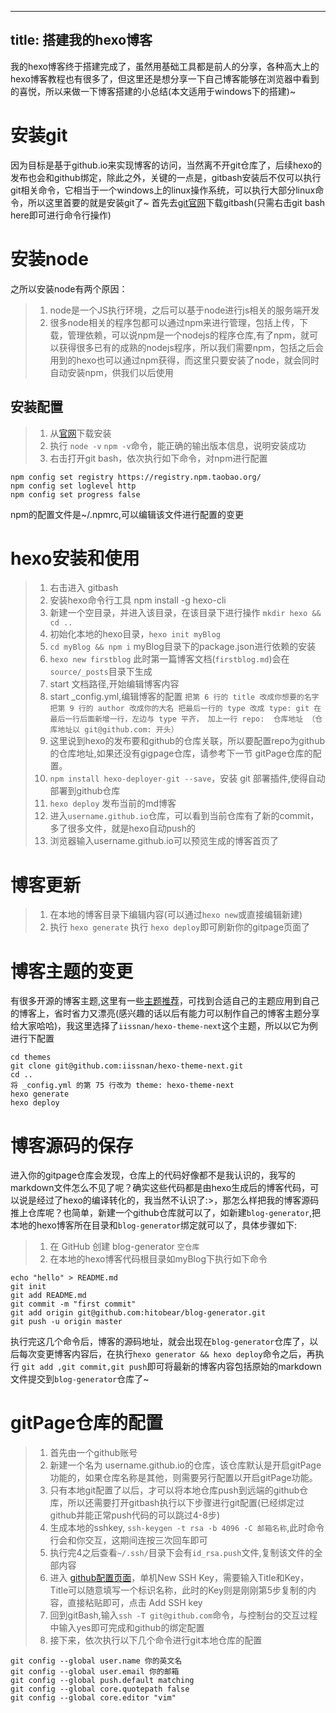 
---
title: 搭建我的hexo博客
---


我的hexo博客终于搭建完成了，虽然用基础工具都是前人的分享，各种高大上的hexo博客教程也有很多了，但这里还是想分享一下自己博客能够在浏览器中看到的喜悦，所以来做一下博客搭建的小总结(本文适用于windows下的搭建)~

# 安装git

因为目标是基于github.io来实现博客的访问，当然离不开git仓库了，后续hexo的发布也会和github绑定，除此之外，关键的一点是，gitbash安装后不仅可以执行git相关命令，它相当于一个windows上的linux操作系统，可以执行大部分linux命令，所以这里首要的就是安装git了~
首先去[git官网](https://git-scm.com/)下载gitbash(只需右击git bash here即可进行命令行操作)

# 安装node

之所以安装node有两个原因：
> 1. node是一个JS执行环境，之后可以基于node进行js相关的服务端开发
> 2. 很多node相关的程序包都可以通过npm来进行管理，包括上传，下载，管理依赖，可以说npm是一个nodejs的程序仓库,有了npm，就可以获得很多已有的成熟的nodejs程序，所以我们需要npm，包括之后会用到的hexo也可以通过npm获得，而这里只要安装了node，就会同时自动安装npm，供我们以后使用

## 安装配置

> 1. 从[官网](https://nodejs.org/en/)下载安装
> 2. 执行 `node -v` `npm -v`命令，能正确的输出版本信息，说明安装成功 
> 3. 右击打开git bash，依次执行如下命令，对npm进行配置
```
npm config set registry https://registry.npm.taobao.org/
npm config set loglevel http
npm config set progress false
```
npm的配置文件是~/.npmrc,可以编辑该文件进行配置的变更

# hexo安装和使用

> 1. 右击进入 gitbash
> 2. 安装hexo命令行工具 npm install -g hexo-cli
> 3. 新建一个空目录，并进入该目录，在该目录下进行操作 `mkdir hexo && cd ..`
> 4. 初始化本地的hexo目录，`hexo init myBlog`
> 5. `cd myBlog && npm i` myBlog目录下的package.json进行依赖的安装
> 6. `hexo new firstblog` 此时第一篇博客文档(`firstblog.md`)会在`source/_posts`目录下生成
> 7. start 文档路径,开始编辑博客内容
> 8. start _config.yml,编辑博客的配置
`把第 6 行的 title 改成你想要的名字
把第 9 行的 author 改成你的大名
把最后一行的 type 改成 type: git
在最后一行后面新增一行，左边与 type 平齐，
加上一行 repo:  仓库地址 （仓库地址以 git@github.com: 开头）`
> 9. 这里说到hexo的发布要和github的仓库关联，所以要配置repo为github的仓库地址,如果还没有gigpage仓库，请参考下一节 gitPage仓库的配置。
> 10. `npm install hexo-deployer-git --save`，安装 git 部署插件,使得自动部署到github仓库
> 11. `hexo deploy` 发布当前的md博客
> 12. 进入`username.github.io`仓库，可以看到当前仓库有了新的commit，多了很多文件，就是hexo自动push的
> 12. 浏览器输入username.github.io可以预览生成的博客首页了

# 博客更新
> 1. 在本地的博客目录下编辑内容(可以通过`hexo new`或直接编辑新建)
> 2. 执行 `hexo generate`
> 执行 `hexo deploy`即可刷新你的gitpage页面了

# 博客主题的变更

有很多开源的博客主题,这里有一些[主题推荐](https://www.zhihu.com/question/24422335)，可找到合适自己的主题应用到自己的博客上，省时省力又漂亮(感兴趣的话以后有能力可以制作自己的博客主题分享给大家哈哈)，我这里选择了`iissnan/hexo-theme-next`这个主题，所以以它为例进行下配置
```
cd themes
git clone git@github.com:iissnan/hexo-theme-next.git
cd ..
将 _config.yml 的第 75 行改为 theme: hexo-theme-next
hexo generate
hexo deploy
```

# 博客源码的保存

进入你的gitpage仓库会发现，仓库上的代码好像都不是我认识的，我写的markdown文件怎么不见了呢？确实这些代码都是由hexo生成后的博客代码，可以说是经过了hexo的编译转化的，我当然不认识了:>，那怎么样把我的博客源码推上仓库呢？也简单，新建一个github仓库就可以了，如新建`blog-generator`,把本地的hexo博客所在目录和`blog-generator`绑定就可以了，具体步骤如下:
> 1. 在 GitHub 创建 blog-generator `空仓库`
> 2. 在本地的hexo博客代码根目录如myBlog下执行如下命令
```
echo "hello" > README.md
git init
git add README.md
git commit -m "first commit"
git add origin git@github.com:hitobear/blog-generator.git
git push -u origin master
```
执行完这几个命令后，博客的源码地址，就会出现在`blog-generator`仓库了，以后每次变更博客内容后，在执行`hexo generator && hexo deploy`命令之后，再执行 `git add ,git commit,git push`即可将最新的博客内容包括原始的markdown文件提交到`blog-generator`仓库了~

# gitPage仓库的配置

> 1. 首先由一个github账号
> 2. 新建一个名为 username.github.io的仓库，该仓库默认是开启gitPage功能的，如果仓库名称是其他，则需要另行配置以开启gitPage功能。
> 3. 只有本地git配置了以后，才可以将本地仓库push到远端的github仓库，所以还需要打开gitbash执行以下步骤进行git配置(已经绑定过github并能正常push代码的可以跳过4-8步)
> 4. 生成本地的sshkey, `ssh-keygen -t rsa -b 4096 -C 邮箱名称`,此时命令行会和你交互，这期间连按三次回车即可
> 5. 执行完4之后查看`~/.ssh/`目录下会有`id_rsa.push`文件,复制该文件的全部内容
> 6. 进入 [github配置页面](https://github.com/settings/keys)，单机New SSH Key，需要输入Title和Key，Title可以随意填写一个标识名称，此时的Key则是刚刚第5步复制的内容，直接粘贴即可，点击 Add SSH key
> 7. 回到gitBash,输入`ssh -T git@github.com`命令，与控制台的交互过程中输入yes即可完成和github的绑定配置
> 8. 接下来，依次执行以下几个命令进行git本地仓库的配置
```
git config --global user.name 你的英文名
git config --global user.email 你的邮箱
git config --global push.default matching
git config --global core.quotepath false
git config --global core.editor "vim"
```
